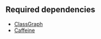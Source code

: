 ## Required dependencies
  * [ClassGraph](https://github.com/classgraph/classgraph)
  * [Caffeine](https://github.com/ben-manes/caffeine)
